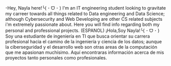 -Hey, Nayla here!╰( ･ ᗜ ･ )
I'm an IT engineering student looking to gravitate my carreer towards all things related to Data engineering and Data Science; although Cybersecurity and Web Developing are other CS related subjects i'm extremely passionate about.
Here you will find info regarding both  my personal and professional projects.
(ESPANOL)
¡Hola,Soy Nayla!╰( ･ ᗜ ･ )
  Soy una estudiante de ingeniería en TI que busca orientar su carrera profesional hacia el camino de la ingeniería y ciencia de los datos; aunque la ciberseguridad y el desarrollo web son otras areas de la computación que me apasionan muchísimo.
  Aquí encontraras información acerca de mis proyectos tanto personales como profesionales.
<!---
NaylaM-IT/NaylaM-IT is a ✨ special ✨ repository because its `README.md` (this file) appears on your GitHub profile.
You can click the Preview link to take a look at your changes.
--->
